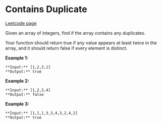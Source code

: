 # Contains Duplicate
[Leetcode page](https://leetcode.com/problems/contains-duplicate/description)

Given an array of integers, find if the array contains any duplicates.

Your function should return true if any value appears at least twice in the
array, and it should return false if every element is distinct.

**Example 1:**

    
    
    **Input:** [1,2,3,1]
    **Output:** true

**Example 2:**

    
    
    **Input:** [1,2,3,4]
    **Output:** false

**Example 3:**

    
    
    **Input:** [1,1,1,3,3,4,3,2,4,2]
    **Output:** true

